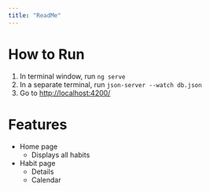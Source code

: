 ```yaml
---
title: "ReadMe"
---
```

# How to Run
1. In terminal window, run
    `ng serve`
2. In a separate terminal, run
    `json-server --watch db.json`
2. Go to [http://localhost:4200/](http://localhost:4200/)


# Features
- Home page
    - Displays all habits
- Habit page
    - Details
    - Calendar
